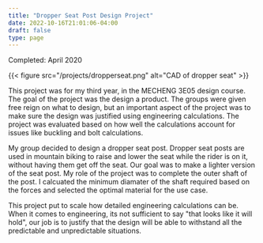 ```yaml
---
title: "Dropper Seat Post Design Project"
date: 2022-10-16T21:01:06-04:00
draft: false
type: page
---
```


Completed: April 2020

{{< figure src="/projects/dropperseat.png" alt="CAD of dropper seat" >}}

This project was for my third year, in the MECHENG 3E05 design course. The goal of the project was the design a product. The groups were given free reign on what to design, but an important aspect of the project was to make sure the design was justified using engineering calculations. The project was evaluated based on how well the calculations account for issues like buckling and bolt calculations.

My group decided to design a dropper seat post. Dropper seat posts are used in mountain biking to raise and lower the seat while the rider is on it, without having them get off the seat. Our goal was to make a lighter version of the seat post. My role of the project was to complete the outer shaft of the post. I calcuated the minimum diamater of the shaft required based on the forces and selected the optimal material for the use case.

This project put to scale how detailed engineering calculations can be. When it comes to engineering, its not sufficient to say "that looks like it will hold", our job is to justify that the design will be able to withstand all the predictable and unpredictable situations. 

